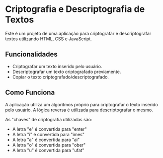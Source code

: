 # Criptografia e Descriptografia de Textos

Este é um projeto de uma aplicação para criptografar e descriptografar textos utilizando HTML, CSS e JavaScript.

## Funcionalidades

- Criptografar um texto inserido pelo usuário.
- Descriptografar um texto criptografado previamente.
- Copiar o texto criptografado/descriptografado.

## Como Funciona

A aplicação utiliza um algoritmos próprio para criptografar o texto inserido pelo usuário. A lógica reversa é utilizada para descriptografar o mesmo.

As "chaves" de criptografia utilizadas são:
- A letra "e" é convertida para "enter"
- A letra "i" é convertida para "imes"
- A letra "a" é convertida para "ai"
- A letra "o" é convertida para "ober"
- A letra "u" é convertida para "ufat"
